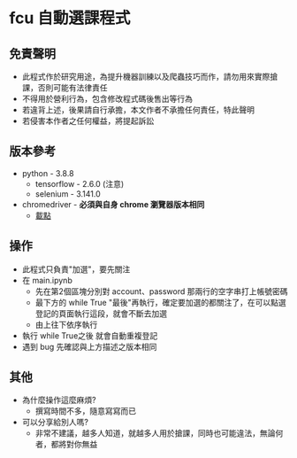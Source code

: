 # fcu 自動選課程式

## 免責聲明
- 此程式作於研究用途，為提升機器訓練以及爬蟲技巧而作，請勿用來實際搶課，否則可能有法律責任
- 不得用於營利行為，包含修改程式碼後售出等行為
- 若違背上述，後果請自行承擔，本文作者不承擔任何責任，特此聲明
- 若侵害本作者之任何權益，將提起訴訟

## 版本參考
- python - 3.8.8
  + tensorflow - 2.6.0 (注意)
  + selenium - 3.141.0
- chromedriver - **必須與自身 chrome 瀏覽器版本相同**
  + [載點](https://chromedriver.chromium.org/downloads)

## 操作
- 此程式只負責"加選"，要先關注
- 在 main.ipynb 
    + 先在第2個區塊分別對 account、password 那兩行的空字串打上帳號密碼
    + 最下方的 while True "最後"再執行，確定要加選的都關注了，在可以點選登記的頁面執行這段，就會不斷去加選
    + 由上往下依序執行
- 執行 while True之後 就會自動重複登記
- 遇到 bug 先確認與上方描述之版本相同

## 其他
- 為什麼操作這麼麻煩?
    + 撰寫時間不多，隨意寫寫而已
- 可以分享給別人嗎?
    + 非常不建議，越多人知道，就越多人用於搶課，同時也可能違法，無論何者，都將對你無益
